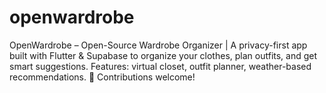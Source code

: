 # openwardrobe
OpenWardrobe – Open-Source Wardrobe Organizer | A privacy-first app built with Flutter &amp; Supabase to organize your clothes, plan outfits, and get smart suggestions. Features: virtual closet, outfit planner, weather-based recommendations. 🚀 Contributions welcome!
